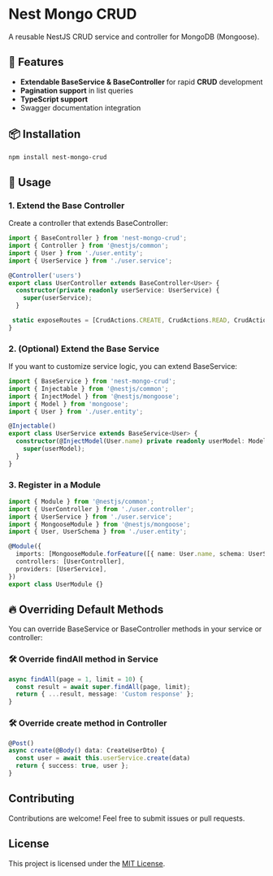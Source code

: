 # Nest Mongo CRUD

A reusable NestJS CRUD service and controller for MongoDB (Mongoose).

## 🚀 Features
- <b>Extendable BaseService & BaseController </b> for rapid <b>CRUD</b> development
- <b>Pagination support</b> in list queries
- <b>TypeScript support</b>
- Swagger documentation integration

## 📦 Installation

```sh
npm install nest-mongo-crud
```

## 🔧 Usage
### 1. Extend the Base Controller
Create a controller that extends BaseController:

```ts
import { BaseController } from 'nest-mongo-crud';
import { Controller } from '@nestjs/common';
import { User } from './user.entity';
import { UserService } from './user.service';

@Controller('users')
export class UserController extends BaseController<User> {
  constructor(private readonly userService: UserService) {
    super(userService);
  }

 static exposeRoutes = [CrudActions.CREATE, CrudActions.READ, CrudActions.UPDATE];
}
```

### 2. (Optional) Extend the Base Service
If you want to customize service logic, you can extend BaseService<T>:

```ts
import { BaseService } from 'nest-mongo-crud';
import { Injectable } from '@nestjs/common';
import { InjectModel } from '@nestjs/mongoose';
import { Model } from 'mongoose';
import { User } from './user.entity';

@Injectable()
export class UserService extends BaseService<User> {
  constructor(@InjectModel(User.name) private readonly userModel: Model<User>) {
    super(userModel);
  }
}
```

### 3. Register in a Module 
```ts
import { Module } from '@nestjs/common';
import { UserController } from './user.controller';
import { UserService } from './user.service';
import { MongooseModule } from '@nestjs/mongoose';
import { User, UserSchema } from './user.entity';

@Module({
  imports: [MongooseModule.forFeature([{ name: User.name, schema: UserSchema }])],
  controllers: [UserController],
  providers: [UserService],
})
export class UserModule {}
```

## 🔥 Overriding Default Methods
You can override BaseService or BaseController methods in your service or controller:

### 🛠 Override findAll method in Service
```ts    
async findAll(page = 1, limit = 10) {
  const result = await super.findAll(page, limit);
  return { ...result, message: 'Custom response' };
}
```
    
### 🛠 Override create method in Controller
```ts
@Post()
async create(@Body() data: CreateUserDto) {
  const user = await this.userService.create(data)
  return { success: true, user };
}
```

## Contributing

Contributions are welcome! Feel free to submit issues or pull requests.

## License

This project is licensed under the [MIT License](LICENSE).
